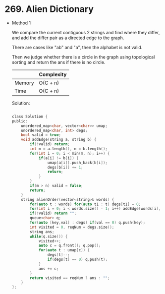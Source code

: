 # 269. Alien Dictionary

- Method 1

  We compare the current contiguous 2 strings and find where they differ, and add the differ pair as a directed edge to the graph.

  There are cases like "ab" and "a", then the alphabet is not valid.

  Then we judge whether there is a circle in the graph using topological sorting and return the ans if there is no circle.

  |        | Complexity |
  | ------ | ---------- |
  | Memory | O(C + n)   |
  | Time   | O(C + n)   |

  Solution:

  ```h

  class Solution {
  public:
      unordered_map<char, vector<char>> umap;
      unordered_map<char, int> degs;
      bool valid = true;
      void addEdge(string a, string b) {
          if(!valid) return;
          int m = a.length(), n = b.length();
          for(int i = 0; i < min(m, n); i++) {
              if(a[i] != b[i]) {
                  umap[a[i]].push_back(b[i]);
                  degs[b[i]] += 1;
                  return;
              }
          }
          if(m > n) valid = false;
          return;
      }
      string alienOrder(vector<string>& words) {
          for(auto t : words) for(auto t1 : t) degs[t1] = 0;
          for(int i = 0; i < words.size() - 1; i++) addEdge(words[i], words[i+1]);
          if(!valid) return "";
          queue<char> q;
          for(auto [key,val] : degs) if(val == 0) q.push(key);
          int visited = 0, reqNum = degs.size();
          string ans;
          while(q.size()) {
              visited++;
              auto c = q.front(); q.pop();
              for(auto t : umap[c]) {
                  degs[t]--;
                  if(degs[t] == 0) q.push(t);
              }
              ans += c;
          }
          return visited == reqNum ? ans : "";
      }
  };

  ```

<!-- - Method 2

    This is another method.

    | |   Complexity  |
    | ----------- | ----------- |
    |  Memory     | O(n) |
    |      Time       |  O(n) |


    Solution:

    ``` h



    ```

- Additional Knowledge:

    Here are some additional knowledge.



<br> -->

